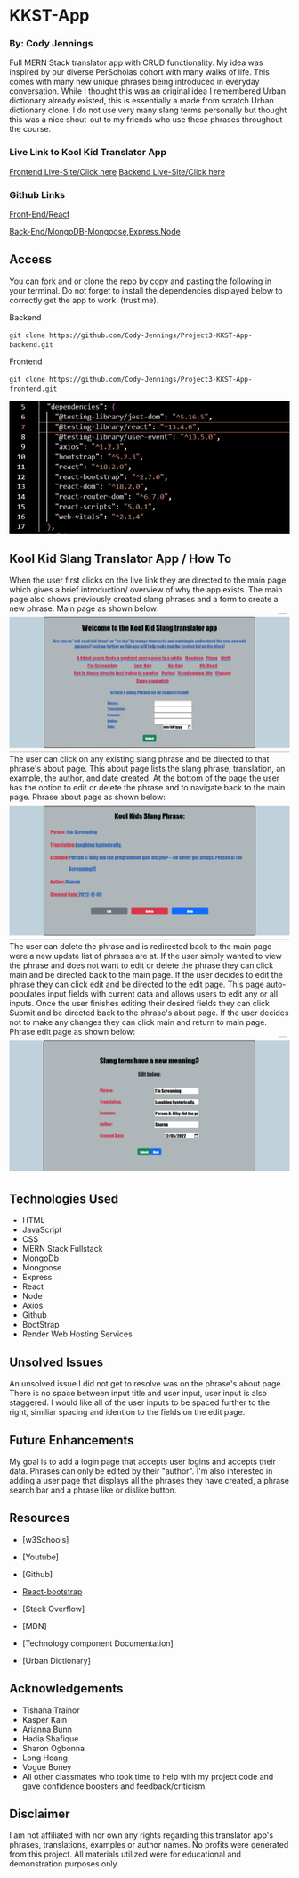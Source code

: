# KKST-App 
### By: Cody Jennings 

Full MERN Stack translator app with CRUD functionality. My idea was inspired by our diverse PerScholas cohort with many walks of life. This comes with many new unique phrases being introduced in everyday conversation. While I thought this was an original idea I remembered Urban dictionary already existed, this is essentially a made from scratch Urban dictionary clone. I do not use very many slang terms personally but thought this was a nice shout-out to my friends who use these phrases throughout the course.

### Live Link to Kool Kid Translator App
[Frontend Live-Site/Click here](https://kkst-frontend.onrender.com)
[Backend Live-Site/Click here](https://kkst-backend.onrender.com/KKST-App)

### Github Links 

[Front-End/React](https://github.com/Cody-Jennings/Project3-KKST-App-frontend.git)

[Back-End/MongoDB-Mongoose,Express,Node](https://github.com/Cody-Jennings/Project3-KKST-App-backend.git)

## Access

You can fork and or clone the repo by copy and pasting the following in your terminal. Do not forget to install the dependencies displayed below to correctly get the app to work, (trust me). 


Backend

`git clone https://github.com/Cody-Jennings/Project3-KKST-App-backend.git`

Frontend

`git clone https://github.com/Cody-Jennings/Project3-KKST-App-frontend.git`

![dependencies](dependencies.jpg)

## Kool Kid Slang Translator App / How To

When the user first clicks on the live link they are directed to the main page which gives a brief introduction/ overview of why the app exists. The main page also shows previously created slang phrases and a form to create a new phrase. Main page as shown below: 
![mainpg](Mainpg.jpg) The user can click on any existing slang phrase and be directed to that phrase's about page. This about page lists the slang phrase, translation, an example, the author, and date created. At the bottom of the page the user has the option to edit or delete the phrase and to navigate back to the main page. Phrase about page as shown below:  
![slangaboutpg](Slangaboutpg.jpg)
The user can delete the phrase and is redirected back to the main page were a new update list of phrases are at. If the user simply wanted to view the phrase and does not want to edit or delete the phrase they can click main and be directed back to the main page.
If the user decides to edit the phrase they can click edit and be directed to the edit page. This page auto-populates input fields with current data and allows users to edit any or all inputs. Once the user finishes editing their desired fields they can click Submit and be directed back to the phrase's about page. If the user decides not to make any changes they can click main and return to main page. Phrase edit page as shown below:  
![slangeditpg](Slangeditpg.jpg)



## Technologies Used 

- HTML
- JavaScript
- CSS
- MERN Stack Fullstack
- MongoDb
- Mongoose
- Express
- React
- Node
- Axios
- Github
- BootStrap
- Render Web Hosting Services

## Unsolved Issues
An unsolved issue I did not get to resolve was on the phrase's about page. There is no space between input title and user input, user input is also staggered. I would like all of the user inputs to be spaced further to the right, similiar spacing and idention to the fields on the edit page.

## Future Enhancements

My goal is to add a login page that accepts user logins and accepts their data. Phrases can only be edited by their "author". I'm also interested in adding a user page that displays all the phrases they have created, a  phrase search bar and a phrase like or dislike button. 

## Resources

- [w3Schools]

- [Youtube]

- [Github]

- [React-bootstrap](https://react-bootstrap.github.io/getting-started/introduction/)

- [Stack Overflow]

- [MDN]

- [Technology component Documentation]

- [Urban Dictionary]

## Acknowledgements

- Tishana Trainor 
- Kasper Kain
- Arianna Bunn
- Hadia Shafique
- Sharon Ogbonna
- Long Hoang
- Vogue Boney
- All other classmates who took time to help with my project code and gave confidence boosters and feedback/criticism.


## Disclaimer

I am not affiliated with nor own any rights regarding this translator app's phrases, translations, examples or author names. No profits were generated from this project. All materials utilized were for educational and demonstration purposes only. 
